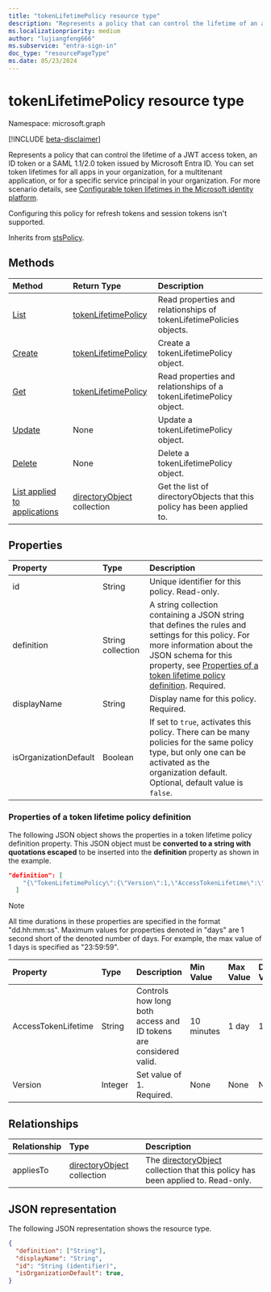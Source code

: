 ```yaml
---
title: "tokenLifetimePolicy resource type"
description: "Represents a policy that can control the lifetime of an access token issued by Microsoft Entra ID."
ms.localizationpriority: medium
author: "lujiangfeng666"
ms.subservice: "entra-sign-in"
doc_type: "resourcePageType"
ms.date: 05/23/2024
---
```


# tokenLifetimePolicy resource type

Namespace: microsoft.graph

[!INCLUDE [beta-disclaimer](../../includes/beta-disclaimer.md)]

Represents a policy that can control the lifetime of a JWT access token, an ID token or a SAML 1.1/2.0 token issued by Microsoft Entra ID. You can set token lifetimes for all apps in your organization, for a multitenant application, or for a specific service principal in your organization.  For more scenario details, see [Configurable token lifetimes in the Microsoft identity platform](/entra/identity-platform/configurable-token-lifetimes).

Configuring this policy for refresh tokens and session tokens isn't supported.

Inherits from [stsPolicy](stsPolicy.md).

## Methods

| Method       | Return Type | Description |
|:-------------|:------------|:------------|
| [List](../api/tokenlifetimepolicy-list.md) | [tokenLifetimePolicy](tokenlifetimepolicy.md) | Read properties and relationships of tokenLifetimePolicies objects. |
| [Create](../api/tokenlifetimepolicy-post-tokenlifetimepolicies.md) | [tokenLifetimePolicy](tokenlifetimepolicy.md) | Create a tokenLifetimePolicy object. |
| [Get](../api/tokenlifetimepolicy-get.md) | [tokenLifetimePolicy](tokenlifetimepolicy.md) | Read properties and relationships of a tokenLifetimePolicy object. |
| [Update](../api/tokenlifetimepolicy-update.md) | None | Update a tokenLifetimePolicy object. |
| [Delete](../api/tokenlifetimepolicy-delete.md) | None | Delete a tokenLifetimePolicy object. |
| [List applied to applications](../api/tokenlifetimepolicy-list-appliesto.md) | [directoryObject](directoryobject.md) collection | Get the list of directoryObjects that this policy has been applied to. |

## Properties

| Property     | Type        | Description |
|:-------------|:------------|:------------|
|id|String| Unique identifier for this policy. Read-only.|
|definition|String collection| A string collection containing a JSON string that defines the rules and settings for this policy. For more information about the JSON schema for this property, see [Properties of a token lifetime policy definition](#properties-of-a-token-lifetime-policy-definition). Required.|
|displayName|String| Display name for this policy. Required.|
|isOrganizationDefault|Boolean|If set to `true`, activates this policy. There can be many policies for the same policy type, but only one can be activated as the organization default. Optional, default value is `false`.|


### Properties of a token lifetime policy definition

The following JSON object shows the properties in a token lifetime policy definition property. This JSON object must be **converted to a string with quotations escaped** to be inserted into the **definition** property as shown in the example.

<!-- {
  "blockType": "ignored"
}-->
``` json
"definition": [
    "{\"TokenLifetimePolicy\":{\"Version\":1,\"AccessTokenLifetime\":\"8:00:00\"}}"
  ]
```

> [!NOTE]
> All time durations in these properties are specified in the format "dd.hh:mm:ss".
> Maximum values for properties denoted in "days" are 1 second short of the denoted number of days. For example, the max value of 1 days is specified as "23:59:59".

| Property       | Type    |Description| Min Value | Max Value | Default Value|
|:---------------|:--------|:----------|:--------|:--------|:----|
|AccessTokenLifetime|String|Controls how long both access and ID tokens are considered valid.|10 minutes|1 day|1 hour|
|Version|Integer|Set value of 1. Required.|None|None|None|

## Relationships

| Relationship | Type        | Description |
|:-------------|:------------|:------------|
|appliesTo|[directoryObject](directoryobject.md) collection| The [directoryObject](directoryObject.md) collection that this policy has been applied to. Read-only.|

## JSON representation

The following JSON representation shows the resource type.

<!-- {
  "blockType": "resource",
  "optionalProperties": [

  ],
  "@odata.type": "microsoft.graph.tokenLifetimePolicy",
  "keyProperty": "id"
}-->

```json
{
  "definition": ["String"],
  "displayName": "String",
  "id": "String (identifier)",
  "isOrganizationDefault": true,
}
```

<!-- uuid: 16cd6b66-4b1a-43a1-adaf-3a886856ed98
2019-02-04 14:57:30 UTC -->
<!-- {
  "type": "#page.annotation",
  "description": "tokenLifetimePolicy resource",
  "keywords": "",
  "section": "documentation",
  "tocPath": ""
}-->
